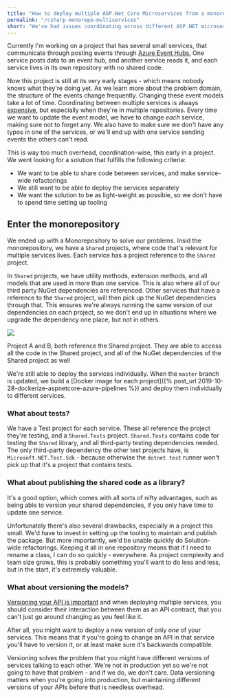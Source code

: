 ```yaml
---
title: "How to deploy multiple ASP.Net Core Microservices from a monorepository"
permalink: "/csharp-monorepo-multiservices"
short: "We've had issues coordinating across different ASP.NET microservices that lived in different repositories, so we moved them all into one big repository."
---
```


Currently I'm working on a project that has several small services, that communicate through posting events through [Azure Event Hubs.](https://docs.microsoft.com/en-us/azure/event-hubs/event-hubs-about)
One service posts data to an event hub, and another service reads it, and each service lives in its own repository with no shared code.


Now this project is still at its very early stages - which means nobody knows what they're doing yet.
As we learn more about the problem domain, the structure of the events change frequently.
Changing these event models take a lot of time. Coordinating between multiple services is always [expensive](https://martinfowler.com/bliki/MicroservicePremium.html),
but especially when they're in multiple repositories.
Every time we want to update the event model, we have to change *each* service, making sure not to forget any.
We also have to make sure we don't have any typos in one of the services, or we'll end up with one service sending
events the others can't read.

This is way too much overhead, coordination-wise, this early in a project.
We went looking for a solution that fulfills the following criteria:

- We want to be able to share code between services, and make service-wide refactorings
- We still want to be able to deploy the services separately
- We want the solution to be as light-weight as possible, so we don't have to spend time setting up tooling



## Enter the monorepository

We ended up with a Monorepository to solve our problems.
Insid the monorepository, we have a `Shared` projects, where code that's relevant for multiple services
lives. Each service has a project reference to the `Shared` project.

In `Shared` projects, we have utility methods, extension methods, and
all models that are used in more than one service.
This is also where all of our third party NuGet dependencies are referenced.
Other services that have a reference to the `Shared` project, will then pick up the NuGet
dependencies through that.
This ensures we're always running the same version of our dependencies on each project,
so we don't end up in situations where we upgrade the dependency one place, but not in others.

<div class="img-div-tall extra-bottom">
<img src="{{site.url}}/assets/img/csharp-monorepo.jpg" />
<p>
Project A and B, both reference the Shared project. They are able to access all the code in the Shared project, and all of the NuGet
dependencies of the Shared project as well
</p>
</div>


We're still able to deploy the services individually. When the `master` branch is updated,
we build a [Docker image for each project]({% post_url 2019-10-28-dockerize-aspnetcore-azure-pipelines %}) and 
deploy them individually to different services.

### What about tests?
We have a Test project for each service.
These all reference the project they're testing, and a `Shared.Tests` project.
`Shared.Tests` contains code for testing the
`Shared` library, and all third-party testing dependencies needed.
The only third-party dependency the other test projects have, is `Microsoft.NET.Test.Sdk` - because otherwise
the `dotnet test` runner won't pick up that it's a project that contains tests.

### What about publishing the shared code as a library?
It's a good option, which comes with all sorts of nifty advantages,
such as being able to version your shared dependencies, if you only have time to update
one service.

Unfortunately there's also several drawbacks, especially in a project this small.
We'd have to invest in setting up the tooling to maintain and publish the package.
But more importantly, we'd be unable quickly do Solution-wide refactorings.
Keeping it all in one repository means that if I need to rename a class, I can do so quickly - everywhere.
As project complexity and team size grows, this is probably something you'll want to do less and less, but in the
start, it's extremely valuable.

### What about versioning the models?
[Versioning your API is important](https://humanwhocodes.com/blog/2011/02/22/the-importance-of-being-versioned/)
and when deploying multiple services, you should consider their interaction between them as an API contract,
that you can't just go around changing as you feel like it. 

After all, you might want to deploy a new version of only *one* of your services.
This means  that if you're going to change an API in that service you'll have to version it,
or at least make sure it's backwards compatible. 

Versioning solves the problem that you might have different versions of services talking to each other.
We're not in production yet so we're not going to have that problem - and if we do, we don't care.
Data versioning matters when you're going into production, but maintaining different versions of your APIs before that
is needless overhead.